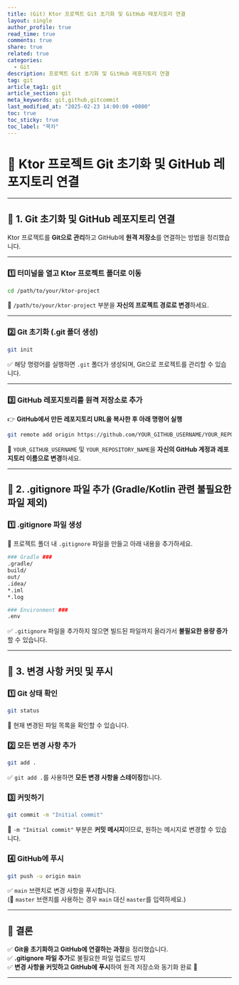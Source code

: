 ```yaml
---
title: (Git) Ktor 프로젝트 Git 초기화 및 GitHub 레포지토리 연결
layout: single
author_profile: true
read_time: true
comments: true
share: true
related: true
categories:
  - Git
description: 프로젝트 Git 초기화 및 GitHub 레포지토리 연결
tag: git
article_tag1: git
article_section: git
meta_keywords: git,github,gitcommit
last_modified_at: "2025-02-23 14:00:00 +0800"
toc: true
toc_sticky: true
toc_label: "목차"
---
```


# **📌 Ktor 프로젝트 Git 초기화 및 GitHub 레포지토리 연결**

---

## **📌 1. Git 초기화 및 GitHub 레포지토리 연결**

Ktor 프로젝트를 **Git으로 관리**하고 GitHub에 **원격 저장소**를 연결하는 방법을 정리했습니다.

---

### **1️⃣ 터미널을 열고 Ktor 프로젝트 폴더로 이동**

```sh
cd /path/to/your/ktor-project
```

📌 `/path/to/your/ktor-project` 부분을 **자신의 프로젝트 경로로 변경**하세요.

---

### **2️⃣ Git 초기화 (.git 폴더 생성)**

```sh
git init
```

✅ 해당 명령어를 실행하면 `.git` 폴더가 생성되며, Git으로 프로젝트를 관리할 수 있습니다.

---

### **3️⃣ GitHub 레포지토리를 원격 저장소로 추가**

👉 **GitHub에서 만든 레포지토리 URL을 복사한 후 아래 명령어 실행**

```sh
git remote add origin https://github.com/YOUR_GITHUB_USERNAME/YOUR_REPOSITORY_NAME.git
```

📌 `YOUR_GITHUB_USERNAME` 및 `YOUR_REPOSITORY_NAME`을 **자신의 GitHub 계정과 레포지토리 이름으로 변경**하세요.

---

## **📌 2. .gitignore 파일 추가 (Gradle/Kotlin 관련 불필요한 파일 제외)**

### **1️⃣ .gitignore 파일 생성**

📌 프로젝트 폴더 내 `.gitignore` 파일을 만들고 아래 내용을 추가하세요.

```bash
### Gradle ###
.gradle/
build/
out/
.idea/
*.iml
*.log

### Environment ###
.env
```

✅ `.gitignore` 파일을 추가하지 않으면 빌드된 파일까지 올라가서 **불필요한 용량 증가**할 수 있습니다.

---

## **📌 3. 변경 사항 커밋 및 푸시**

### **1️⃣ Git 상태 확인**

```sh
git status
```

📌 현재 변경된 파일 목록을 확인할 수 있습니다.

### **2️⃣ 모든 변경 사항 추가**

```sh
git add .
```

✅ `git add .`를 사용하면 **모든 변경 사항을 스테이징**합니다.

### **3️⃣ 커밋하기**

```sh
git commit -m "Initial commit"
```

📌 `-m "Initial commit"` 부분은 **커밋 메시지**이므로, 원하는 메시지로 변경할 수 있습니다.

### **4️⃣ GitHub에 푸시**

```sh
git push -u origin main
```

✅ `main` 브랜치로 변경 사항을 푸시합니다.  
(🚨 `master` 브랜치를 사용하는 경우 `main` 대신 `master`를 입력하세요.)

---

## **📢 결론**

✅ **Git을 초기화하고 GitHub에 연결하는 과정**을 정리했습니다.  
✅ **.gitignore 파일 추가**로 불필요한 파일 업로드 방지  
✅ **변경 사항을 커밋하고 GitHub에 푸시**하여 원격 저장소와 동기화 완료 🎉

---

